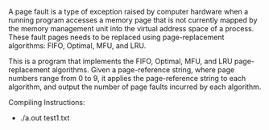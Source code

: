 A page fault is a type of exception raised by computer hardware when a running program accesses a memory page that is not currently mapped by the memory management unit into the virtual address space of a process. These fault pages needs to be replaced using page-replacement algorithms: FIFO, Optimal, MFU, and LRU.

This is a program that implements the FIFO, Optimal, MFU, and LRU page-replacement algorithms. Given a page-reference string, where page numbers range from 0 to 9, it applies the page-reference string to each algorithm, and output the number of page faults incurred by each algorithm.

Compiling Instructions:
- ./a.out test1.txt 
